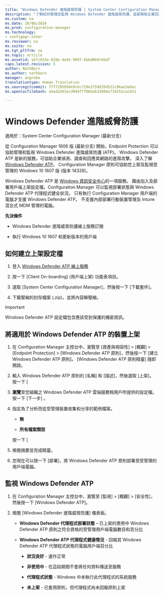```yaml
---
title: "Windows Defender 進階威脅防護 | System Center Configuration Manager"
description: "了解如何管理及監視 Windows Defender 進階威脅防護，這是幫助企業回應進階攻擊的新服務。"
ms.custom: na
ms.date: 10/06/2016
ms.prod: configuration-manager
ms.technology:
- configmgr-other
ms.reviewer: na
ms.suite: na
ms.tgt_pltfrm: na
ms.topic: article
ms.assetid: a5fc033e-828e-4e45-9097-bbbd0697ebdf
caps.latest.revision: 5
author: NathBarn
ms.author: nathbarn
manager: angrobe
translationtype: Human Translation
ms.sourcegitcommit: f777295958e9cbc729e3759d354521c96ae3e8ac
ms.openlocfilehash: a4ad2d93ecd994fff00dab33084a734252cac651

---
```

# <a name="windows-defender-advanced-threat-protection"></a>Windows Defender 進階威脅防護

適用於：System Center Configuration Manager (最新分支)

從 Configuration Manager 1606 版 (最新分支) 開始，Endpoint Protection 可以協助管理和監視 Windows Defender 進階威脅防護 (ATP)。 Windows Defender ATP 是新的服務，可協助企業偵測、調查和回應其網路的進階攻擊。  深入了解 [Windows Defender ATP](http://aka.ms/technet-wdatp)。 Configuration Manager 原則可協助您上架及監視受管理的 Windows 10 1607 版 (版本 14328)。

Windows Defender ATP 是 [Windows 資訊安全中心](https://securitycenter.windows.com)的一項服務。 藉由加入及部署用戶端上架設定檔，Configuration Manager 可以監視部署狀態與 Windows Defender ATP 代理程式健全狀況。 只有執行 Configuration Manager 用戶端的電腦才支援 Windows Defender ATP。 不支援內部部署行動裝置管理及 Intune 混合式 MDM 管理的電腦。

 **先決條件**  

-   Windows Defender 進階威脅防護線上服務訂閱  

-   執行 Windows 10 1607 和更新版本的用戶端  

## <a name="how-to-create-an-onboarding-configuration-file"></a>如何建立上架設定檔  

 1.  登入 [Windows Defender ATP 線上服務](https://securitycenter.windows.com/)   

 2.  按一下 [Client On-boarding] (用戶端上架) 功能表項目。  

 3.  選取 [System Center Configuration Manager]，然後按一下 [下載套件]。  

 4.  下載壓縮的封存檔案 (.zip)，並將內容解壓縮。

> [!IMPORTANT]
> Windows Defender ATP 設定檔包含應該受到保護的機密資訊。

## <a name="onboard-devices-for-windows-defender-atp"></a>將適用於 Windows Defender ATP 的裝置上架  

1.  在 Configuration Manager 主控台中，瀏覽至 [資產與相容性] > [概觀] > [Endpoint Protection] > [Windows Defender ATP 原則]，然後按一下 [建立 Windows Defender ATP 原則]。 [Windows Defender ATP 原則精靈] 隨即開啟。  

2.  輸入 Windows Defender ATP 原則的 [名稱] 和 [描述]，然後選取 [上架]。 按一下 [   

3.  **瀏覽**至您組織之 Windows Defender ATP 雲端服務租用戶所提供的設定檔。 按一下 [下一步] 。  

4.  指定為了分析而從受管理裝置收集和分享的範例檔案。  

    -   **無**   

    -   **所有檔案類型**  

     按一下 [   

5.  檢閱摘要並完成精靈。  

6.  您現在可以按一下 [部署]，將 Windows Defender ATP 原則部署至受管理的用戶端電腦。  

## <a name="monitor-windows-defender-atp"></a>監視 Windows Defender ATP  

1.  在 Configuration Manager 主控台中，瀏覽至 [監視] > [概觀] > [安全性]，然後按一下 [Windows Defender ATP]。  

2.  檢閱 [Windows Defender 進階威脅防護] 儀表板。  

    -   **Windows Defender 代理程式部署狀態** – 已上架的使用中 Windows Defender ATP 原則之符合資格的受管理用戶端電腦數目和百分比  

    -   **Windows Defender ATP 代理程式健康情況** - 回報其 Windows Defender ATP 代理程式狀態的電腦用戶端百分比  

        -   **狀況良好** - 運作正常  

        -   **非使用中** - 在這段期間不會將任何資料傳送至服務  

        -   **代理程式狀態** - Windows 中未執行此代理程式的系統服務  

        -   **未上架** - 已套用原則，但代理程式尚未回報原則上架  



<!--HONumber=Nov16_HO1-->


